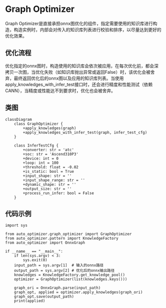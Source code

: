# Graph Optimizer

Graph Optimizer是直接承担onnx图优化的组件，指定需要使用的知识库进行构造，构造实例时，内部会对传入的知识库列表进行校验和排序，以尽量达到更好的优化效果。

## 优化流程

优化指定的onnx图时，构造使用的知识库会依次被应用，在每次优化前，都会深拷贝一次图，当优化失败（如知识库抛出异常或返回False）时，该优化会被舍弃，最终返回优化后的onnx图以及应用的知识库列表。当使用apply_knowledges_with_infer_test接口时，还会进行精度和性能测试（依赖CANN），当精度或性能达不到要求时，优化也会被舍弃。

## 类图

```mermaid
classDiagram
    class GraphOptimizer {
        +apply_knowledges(graph)
        +apply_knowledges_with_infer_test(graph, infer_test_cfg)
    }

    class InferTestCfg {
        +converter: str = 'atc'
        +soc: str = 'Ascend310P3'
        +device: int = 0
        +loop: int = 100
        +threshold: float = -0.02
        +is_static: bool = True
        +input_shape: str = ''
        +input_shape_range: str = ''
        +dynamic_shape: str = ''
        +output_size: str = ''
        +process_run_infer: bool = False
    }
```

## 代码示例

```python3
import sys

from auto_optimizer.graph_optimizer import GraphOptimizer
from auto_optimizer.pattern import KnowledgeFactory
from auto_optimizer import OnnxGraph

if __name__ == "__main__":
    if len(sys.argv) < 3:
        sys.exit(0)
    input_path = sys.argv[1]  # 输入的onnx路径
    output_path = sys.argv[2] # 优化后的onnx输出路径
    knowledges = KnowledgeFactory.get_knowledge_pool()
    optimizer = GraphOptimizer(list(knowledges.keys()))

    graph_ori = OnnxGraph.parse(input_path)
    graph_opt, applied = optimizer.apply_knowledges(graph_ori)
    graph_opt.save(output_path)
    print(applied)
```
